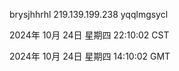 brysjhhrhl 219.139.199.238 yqqlmgsycl

2024年 10月 24日 星期四 22:10:02 CST

2024年 10月 24日 星期四 14:10:02 GMT
